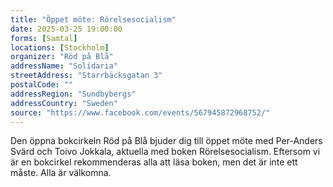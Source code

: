 ```yaml
---
title: "Öppet möte: Rörelsesocialism"
date: 2025-03-25 19:00:00
forms: [Samtal]
locations: [Stockholm]
organizer: "Röd på Blå"
addressName: "Solidaria"
streetAddress: "Starrbäcksgatan 3"
postalCode: ""
addressRegion: "Sundbybergs"
addressCountry: "Sweden"
source: "https://www.facebook.com/events/567945872968752/"
---
```

Den öppna bokcirkeln Röd på Blå bjuder dig till öppet möte med Per-Anders Svärd och Toivo Jokkala, aktuella med boken Rörelsesocialism. Eftersom vi är en bokcirkel rekommenderas alla att läsa boken, men det är inte ett måste. Alla är välkomna.
